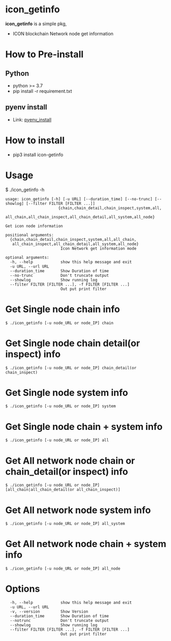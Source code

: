 # icon_getinfo
**icon_getinfo** is a simple pkg, 
+ ICON blockchain Network node get information

# How to Pre-install 
## Python
+ python >= 3.7
+ pip install -r requirement.txt

## pyenv install
+ Link: [pyenv_install][pyenv_install]

[pyenv_install]: https://louky0714.tistory.com/156 "Go Install PAGE"

# How to install
+ pip3 install icon-getinfo


# Usage
$ ./icon_getinfo -h
```console
usage: icon_getinfo [-h] [-u URL] [--duration_time] [--no-trunc] [--showlog] [--filter FILTER [FILTER ...]]   
                       {chain,chain_detail,chain_inspect,system,all,   
                        all_chain,all_chain_inspect,all_chain_detail,all_system,all_node}

Get icon node information

positional arguments:
  {chain,chain_detail,chain_inspect,system,all,all_chain,   
   all_chain_inspect,all_chain_detail,all_system,all_node}
                        Icon Network get information mode

optional arguments:
  -h, --help            show this help message and exit
  -u URL, --url URL
  --duration_time       Show Duration of time
  --no-trunc            Don't truncate output
  --showlog             Show running log
  --filter FILTER [FILTER ...], -f FILTER [FILTER ...]
                        Out put print filter
```

# Get Single node chain info

```console
$ ./icon_getinfo [-u node_URL or node_IP] chain
```

# Get Single node chain detail(or inspect) info

```console
$ ./icon_getinfo [-u node_URL or node_IP] chain_detail(or chain_inspect)
```

# Get Single node system info

```console
$ ./icon_getinfo [-u node_URL or node_IP] system
```

# Get Single node chain + system info

```console
$ ./icon_getinfo [-u node_URL or node_IP] all
```


# Get All network node chain or chain_detail(or inspect) info
```console
$ ./icon_getinfo [-u node_URL or node_IP] [all_chain|all_chain_detail(or all_chain_inspect)]
```

# Get All network node system info
```console
$ ./icon_getinfo [-u node_URL or node_IP] all_system
```

# Get All network node chain + system info
```console
$ ./icon_getinfo [-u node_URL or node_IP] all_node
```

# Options
```console
  -h, --help            show this help message and exit
  -u URL, --url URL
  -v, --version         Show Version
  --duration_time       Show Duration of time
  --notrunc             Don't truncate output
  --showlog             Show running log
  --filter FILTER [FILTER ...], -f FILTER [FILTER ...]
                        Out put print filter
```

